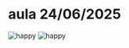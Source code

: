 # aula 24/06/2025
![happy](https://media3.giphy.com/media/v1.Y2lkPTc5MGI3NjExbHd3NGFpajVsdW5mN3FpbnV4eXQwZXIxMHFybHp2cWdlYzVvMXNyeiZlcD12MV9pbnRlcm5hbF9naWZfYnlfaWQmY3Q9Zw/tHIRLHtNwxpjIFqPdV/giphy.gif)
![happy](https://media1.giphy.com/media/v1.Y2lkPTc5MGI3NjExaXlmNXgyM3kxcTYyOGlseDNib3NnaXI5NTVwYTh3YWF2Y3NkdDhnbCZlcD12MV9pbnRlcm5hbF9naWZfYnlfaWQmY3Q9Zw/StK13Ad9lHtdo1IqFA/giphy.gif)
